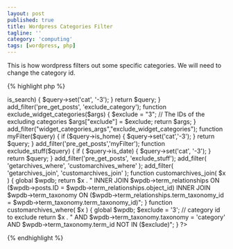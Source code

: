 ```yaml
---
layout: post
published: true
title: Wordpress Categories Filter
tagline: ''
category: 'computing'
tags: [wordpress, php]
---
```


This is how wordpress filters out some specific categories. We will need to change the category id.
<!--more-->
{% highlight php %}
<?php
/*
Plugin Name: My Filter
*/

// Exit if accessed directly
if ( !defined('ABSPATH')) exit;

# to exclude the category testing
function exclude_category($query) {
if ($query->is_search) {
$query->set('cat', '-3');
}
return $query;
}
add_filter('pre_get_posts', 'exclude_category');

function exclude_widget_categories($args) {
$exclude = "3"; // The IDs of the excluding categories
$args["exclude"] = $exclude;
return $args;
}

add_filter("widget_categories_args","exclude_widget_categories");

function myFilter($query) {
if ($query->is_home) {
$query->set('cat','-3');
}
return $query;
}
add_filter('pre_get_posts','myFilter');

function exclude_stuff($query) {
if ( $query->is_date) {
$query->set('cat', '-3');
}
return $query;
}
add_filter('pre_get_posts', 'exclude_stuff');

add_filter( 'getarchives_where', 'customarchives_where' );
add_filter( 'getarchives_join', 'customarchives_join' );

function customarchives_join( $x ) {
global $wpdb;
return $x . " INNER JOIN $wpdb->term_relationships ON ($wpdb->posts.ID = $wpdb->term_relationships.object_id) INNER JOIN $wpdb->term_taxonomy ON ($wpdb->term_relationships.term_taxonomy_id = $wpdb->term_taxonomy.term_taxonomy_id)";
}

function customarchives_where( $x ) {
global $wpdb;
$exclude = '3'; // category id to exclude
return $x . " AND $wpdb->term_taxonomy.taxonomy = 'category' AND $wpdb->term_taxonomy.term_id NOT IN ($exclude)";
}

?>
{% endhighlight %}